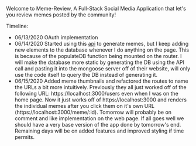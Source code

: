 Welcome to Meme-Review, A Full-Stack Social Media Application that let's you review memes posted by the community!





































Timeline:
- 06/13/2020    OAuth implementation
- 06/14/2020    Started using this [api](https://github.com/R3l3ntl3ss/Meme_Api) to generate memes, but I keep adding new elements to the database whenever I do anything on the page. This is because of the populateDB function being mounted on the router. I will make the database more static by generating the DB using the API call and pasting it into the mongoose server off of their website, will only use the code itself to query the DB instead of generating it. 
- 06/15/2020    Added meme thumbnails and refactored the routes to name the URLs a bit more intuitively. Previously they all just worked off of the following URL: https://localhost:3000/users even when I was on the home page. Now it just works off of https://localhost:3000 and renders the individual memes after you click them on it's own URL (https://localhost:3000/meme/:id). Tomorrow will probably be on comment and like implementation on the web page. If all goes well we should have a very base version of the app done by tomorrow's end. Remaining days will be on added features and improved styling if time permits. 
